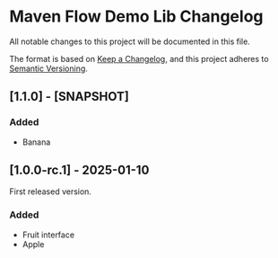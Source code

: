 # Maven Flow Demo Lib Changelog

All notable changes to this project will be documented in this file.

The format is based on [Keep a Changelog](https://keepachangelog.com/en/1.1.0/),
and this project adheres to [Semantic Versioning](https://semver.org/spec/v2.0.0.html).

## [1.1.0] - [SNAPSHOT]

### Added

- Banana

## [1.0.0-rc.1] - 2025-01-10

First released version.

### Added

- Fruit interface
- Apple
